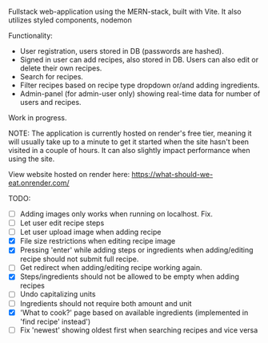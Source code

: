 Fullstack web-application using the MERN-stack, built with Vite. It also utilizes styled components, nodemon

Functionality:
* User registration, users stored in DB (passwords are hashed).
* Signed in user can add recipes, also stored in DB. Users can also edit or delete their own recipes. 
* Search for recipes.
* Filter recipes based on recipe type dropdown or/and adding ingredients.
* Admin-panel (for admin-user only) showing real-time data for number of users and recipes.

Work in progress.

NOTE: The application is currently hosted on render's free tier, meaning it will usually take up to a minute to get it started when the site hasn't been visited in a couple of hours. It can also slightly impact performance when using the site. 

View website hosted on render here:
https://what-should-we-eat.onrender.com/

TODO:
- [ ] Adding images only works when running on localhost. Fix.
- [ ] Let user edit recipe steps
- [ ] Let user upload image when adding recipe
- [X] File size restrictions when editing recipe image
- [X] Pressing 'enter' while adding steps or ingredients when adding/editing recipe should not submit full recipe.
- [ ] Get redirect when adding/editing recipe working again.
- [X] Steps/ingredients should not be allowed to be empty when adding recipes
- [ ] Undo capitalizing units
- [ ] Ingredients should not require both amount and unit
- [X] 'What to cook?' page based on available ingredients (implemented in 'find recipe' instead')
- [ ] Fix 'newest' showing oldest first when searching recipes and vice versa
